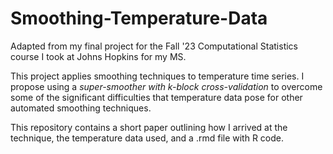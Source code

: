 # Smoothing-Temperature-Data

Adapted from my final project for the Fall '23 Computational Statistics course I took at Johns Hopkins for my MS. 

This project applies smoothing techniques to temperature time series. I propose using a *super-smoother with k-block cross-validation* to overcome some of the significant difficulties that temperature data pose for other automated smoothing techniques.

This repository contains a short paper outlining how I arrived at the technique, the temperature data used, and a .rmd file with R code.


